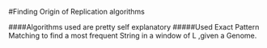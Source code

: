 #Finding Origin of Replication algorithms

####Algorithms used are pretty self explanatory
#####Used Exact Pattern Matching to find a most frequent String in a window of L ,given a Genome.
